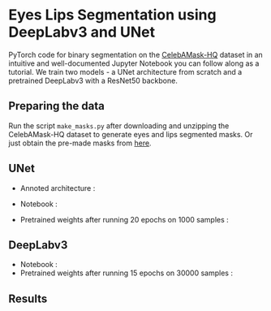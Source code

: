 # Eyes Lips Segmentation using DeepLabv3 and UNet

PyTorch code for binary segmentation on the [CelebAMask-HQ]() dataset in an intuitive and well-documented Jupyter Notebook you can follow along as a tutorial. We train two models - a UNet architecture from scratch and a pretrained DeepLabv3 with a ResNet50 backbone.

## Preparing the data

Run the script `make_masks.py` after downloading and unzipping the CelebAMask-HQ dataset to generate eyes and lips segmented masks. Or just obtain the pre-made masks from [here]().

## UNet

- Annoted architecture :

- Notebook :
- Pretrained weights after running 20 epochs on 1000 samples :

## DeepLabv3

- Notebook :
- Pretrained weights after running 15 epochs on 30000 samples :

## Results
